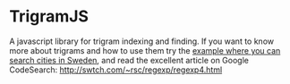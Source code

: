 TrigramJS
=========

A javascript library for trigram indexing and finding.
If you want to know more about trigrams and how to use them try the [example where you can search cities in Sweden](https://tqh.github.io/TrigramJS/example_postnr_omr_sweden.html), and read the excellent article on Google CodeSearch: http://swtch.com/~rsc/regexp/regexp4.html
